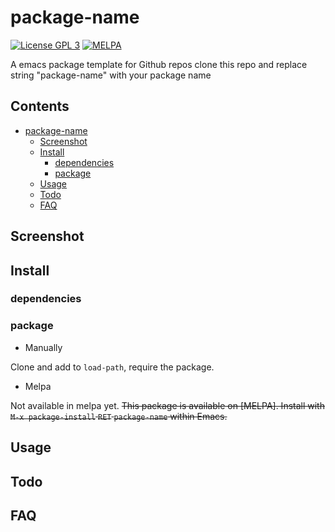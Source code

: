 # package-name

[![License GPL 3](https://img.shields.io/badge/license-GPL_3-green.svg?style=flat)](LICENSE)
[![MELPA](http://melpa.org/packages/package-name-badge.svg)](http://melpa.org/#/package-name)

A emacs package template for Github repos
clone this repo and replace string "package-name" with your package name

<!-- markdown-toc start -->

## Contents

- [package-name](#package-name)
  - [Screenshot](#screenshot)
  - [Install](#install)
    - [dependencies](#dependencies)
    - [package](#package)
  - [Usage](#usage)
  - [Todo](#todo)
  - [FAQ](#faq)

<!-- markdown-toc end -->

## Screenshot

## Install

### dependencies

### package

- Manually

Clone and add to `load-path`, require the package.

- Melpa

Not available in melpa yet.
~~This package is available on [MELPA]. Install with `M-x package-install` `RET` `package-name` within Emacs.~~

## Usage

## Todo

## FAQ

